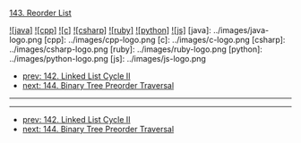 [143. Reorder List](https://leetcode.com/problems/reorder-list/)

[![java]](../java/143-reorder-list.md)
[![cpp]](../cpp/143-reorder-list.md)
[![c]](../c/143-reorder-list.md)
[![csharp]](../csharp/143-reorder-list.md)
[![ruby]](../ruby/143-reorder-list.md)
[![python]](../python/143-reorder-list.md)
[![js]](../js/143-reorder-list.md)
[java]: ../images/java-logo.png
[cpp]: ../images/cpp-logo.png
[c]: ../images/c-logo.png
[csharp]: ../images/csharp-logo.png
[ruby]: ../images/ruby-logo.png
[python]: ../images/python-logo.png
[js]: ../images/js-logo.png

- [prev: 142. Linked List Cycle II](142-linked-list-cycle-ii.md)
- [next: 144. Binary Tree Preorder Traversal](144-binary-tree-preorder-traversal.md)

---


---

- [prev: 142. Linked List Cycle II](142-linked-list-cycle-ii.md)
- [next: 144. Binary Tree Preorder Traversal](144-binary-tree-preorder-traversal.md)
